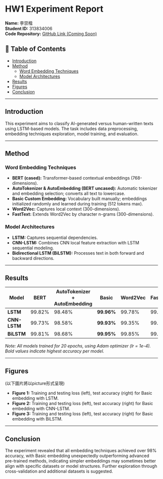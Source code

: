 # HW1 Experiment Report

**Name:** 李崇楷  
**Student ID:** 313834006  
**Code Repository:** [GitHub Link (Coming Soon)](https://github.com/kailee0422/Deep-Learning.git)

## 📌 Table of Contents
- [Introduction](#introduction)
- [Method](#method)
  - [Word Embedding Techniques](#word-embedding-techniques)
  - [Model Architectures](#model-architectures)
- [Results](#results)
- [Figures](#figures)
- [Conclusion](#conclusion)

---

## Introduction
This experiment aims to classify AI-generated versus human-written texts using LSTM-based models. The task includes data preprocessing, embedding techniques exploration, model training, and evaluation.

---

## Method
### Word Embedding Techniques
- **BERT (cased):** Transformer-based contextual embeddings (768-dimensions).
- **AutoTokenizer & AutoEmbedding (BERT uncased):** Automatic tokenizer and embedding selection; converts all text to lowercase.
- **Basic Custom Embedding:** Vocabulary built manually; embeddings initialized randomly and learned during training (512 tokens max).
- **Word2Vec:** Captures local context (300-dimensions).
- **FastText:** Extends Word2Vec by character n-grams (300-dimensions).

### Model Architectures
- **LSTM:** Captures sequential dependencies.
- **CNN-LSTM:** Combines CNN local feature extraction with LSTM sequential modeling.
- **Bidirectional LSTM (BiLSTM):** Processes text in both forward and backward directions.

---

## Results
| Model      | BERT | AutoTokenizer + AutoEmbedding | **Basic** | Word2Vec | FastText |
|------------|------|-------------------------------|-----------|----------|----------|
| **LSTM**   | 99.82% | 98.48%                        | **99.96%** | 99.78%   | 99.74%   |
| **CNN-LSTM** | 99.73% | 98.58%                        | **99.93%** | 99.35%   | 99.82%   |
| **BiLSTM** | 99.81% | 98.68%                        | **99.95%** | 99.85%   | 99.59%   |

*Note: All models trained for 20 epochs, using Adam optimizer (lr = 1e-4). Bold values indicate highest accuracy per model.*

---

## Figures
(以下圖片將以picture形式呈現)

- **Figure 1:** Training and testing loss (left), test accuracy (right) for Basic embedding with LSTM.
- **Figure 2:** Training and testing loss (left), test accuracy (right) for Basic embedding with CNN-LSTM.
- **Figure 3:** Training and testing loss (left), test accuracy (right) for Basic embedding with BiLSTM.

---

## Conclusion
The experiment revealed that all embedding techniques achieved over 98% accuracy, with Basic embedding unexpectedly outperforming advanced pre-trained methods, indicating simpler embeddings may sometimes better align with specific datasets or model structures. Further exploration through cross-validation and additional datasets is suggested.

